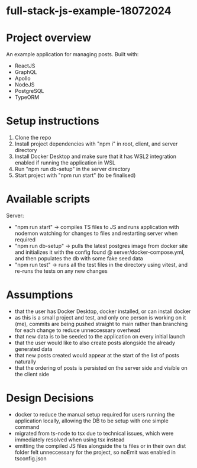# full-stack-js-example-18072024

# Project overview

An example application for managing posts.
Built with:

- ReactJS
- GraphQL
- Apollo
- NodeJS
- PostgreSQL
- TypeORM

# Setup instructions

1. Clone the repo
2. Install project dependencies with "npm i" in root, client, and server directory
3. Install Docker Desktop and make sure that it has WSL2 integration enabled if running the application in WSL
4. Run "npm run db-setup" in the server directory
5. Start project with "npm run start" (to be finalised)

# Available scripts

Server:

- "npm run start" -> compiles TS files to JS and runs application with nodemon watching for changes to files and restarting server when required
- "npm run db-setup" -> pulls the latest postgres image from docker site and initializes it with the config found @ server/docker-compose.yml, and then populates the db with some fake seed data
- "npm run test" -> runs all the test files in the directory using vitest, and re-runs the tests on any new changes

# Assumptions

- that the user has Docker Desktop, docker installed, or can install docker
- as this is a small project and test, and only one person is working on it (me), commits are being pushed straight to main rather than branching for each change to reduce unneccessary overhead
- that new data is to be seeded to the application on every initial launch
- that the user would like to also create posts alongside the already generated data
- that new posts created would appear at the start of the list of posts naturally
- that the ordering of posts is persisted on the server side and visible on the client side

# Design Decisions

- docker to reduce the manual setup required for users running the application locally, allowing the DB to be setup with one simple command
- migrated from ts-node to tsx due to technical issues, which were immediately resolved when using tsx instead
- emitting the compiled JS files alongside the ts files or in their own dist folder felt unneccessary for the project, so noEmit was enabled in tsconfig.json
